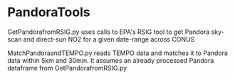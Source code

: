 # PandoraTools

GetPandorafromRSIG.py uses calls to EPA's RSIG tool to get Pandora sky-scan and direct-sun NO2 for a given date-range across CONUS

MatchPandoraandTEMPO.py reads TEMPO data and matches it to Pandora data within 5km and 30min. It assumes an already processed Pandora dataframe from GetPandorafromRSIG.py
